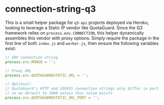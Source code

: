 # connection-string-q3

This is a small helper package for `q3-api` projects deployed via Heroku,
looking to leverage a Static IP vendor like QuotaGuard. Since the Q3 framework
relies on `process.env.CONNECTION`, this helper dynamically assembles this
vendor with proxy options. Simply require the package in the first line of both
`index.js` and `worker.js`, then ensure the following variables exist:

```Javascript
// SRV connection string
process.env.MONGO = '';

// Proxy URL
process.env.QUOTAGUARDSTATIC_URL = '';

// Optional!
// QuotaGuard's HTTP and SOCKS5 connection strings only differ in port
// so we default to 1080 unless this value exists
process.env.QUOTAGUARDSTATIC_URL_PORT = '';
```
